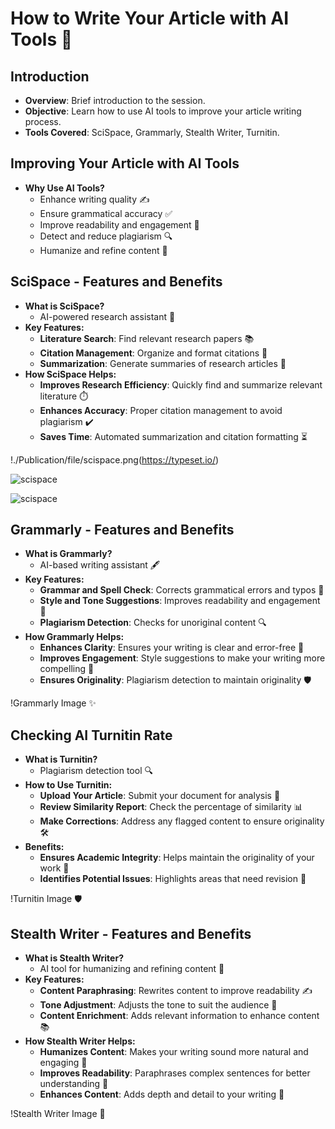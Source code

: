 # How to Write Your Article with AI Tools 🤖

## Introduction
- **Overview**: Brief introduction to the session.
- **Objective**: Learn how to use AI tools to improve your article writing process.
- **Tools Covered**: SciSpace, Grammarly, Stealth Writer, Turnitin.


## Improving Your Article with AI Tools
- **Why Use AI Tools?**
  - Enhance writing quality ✍️
  - Ensure grammatical accuracy ✅
  - Improve readability and engagement 📖
  - Detect and reduce plagiarism 🔍
  - Humanize and refine content 🤝


## SciSpace - Features and Benefits
- **What is SciSpace?**
  - AI-powered research assistant 🤖
- **Key Features:**
  - **Literature Search**: Find relevant research papers 📚
  - **Citation Management**: Organize and format citations 📑
  - **Summarization**: Generate summaries of research articles 📝
- **How SciSpace Helps:**
  - **Improves Research Efficiency**: Quickly find and summarize relevant literature ⏱️
  - **Enhances Accuracy**: Proper citation management to avoid plagiarism ✔️
  - **Saves Time**: Automated summarization and citation formatting ⏳

!./Publication/file/scispace.png(https://typeset.io/)


![scispace](https://github.com/rohayanti/Artificial-Intelligent/blob/main/image/CampusChatbot.png)

![scispace](https://github.com/rohayanti/Publication/files/scispace.png)




## Grammarly - Features and Benefits
- **What is Grammarly?**
  - AI-based writing assistant 🖋️
- **Key Features:**
  - **Grammar and Spell Check**: Corrects grammatical errors and typos 📝
  - **Style and Tone Suggestions**: Improves readability and engagement 📖
  - **Plagiarism Detection**: Checks for unoriginal content 🔍
- **How Grammarly Helps:**
  - **Enhances Clarity**: Ensures your writing is clear and error-free 🌟
  - **Improves Engagement**: Style suggestions to make your writing more compelling 💬
  - **Ensures Originality**: Plagiarism detection to maintain originality 🛡️

!Grammarly Image ✨

## Checking AI Turnitin Rate
- **What is Turnitin?**
  - Plagiarism detection tool 🔍
- **How to Use Turnitin:**
  - **Upload Your Article**: Submit your document for analysis 📄
  - **Review Similarity Report**: Check the percentage of similarity 📊
  - **Make Corrections**: Address any flagged content to ensure originality 🛠️
- **Benefits:**
  - **Ensures Academic Integrity**: Helps maintain the originality of your work 🏅
  - **Identifies Potential Issues**: Highlights areas that need revision 📝

!Turnitin Image 🛡️

## Stealth Writer - Features and Benefits
- **What is Stealth Writer?**
  - AI tool for humanizing and refining content 🤖
- **Key Features:**
  - **Content Paraphrasing**: Rewrites content to improve readability ✍️
  - **Tone Adjustment**: Adjusts the tone to suit the audience 🎯
  - **Content Enrichment**: Adds relevant information to enhance content 📚
- **How Stealth Writer Helps:**
  - **Humanizes Content**: Makes your writing sound more natural and engaging 🤝
  - **Improves Readability**: Paraphrases complex sentences for better understanding 📖
  - **Enhances Content**: Adds depth and detail to your writing 🌟

!Stealth Writer Image 🚀

